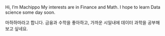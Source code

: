 Hi, I’m Machippo
My interests are in Finance and Math.
I hope to learn Data science some day soon.

마하하마라고 합니다. 금융과 수학을 좋아하고, 가까운 시일내에 데이터 과학을 공부해보고 싶네요.

